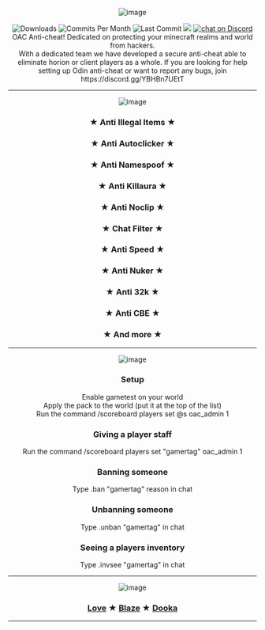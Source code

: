 <div align="center">
  
  ![image](https://user-images.githubusercontent.com/90171285/188550819-ca982970-f832-4c58-b850-7836c10cabf0.png)

  <img src="https://img.shields.io/github/downloads/Hate2/OAC/total" alt="Downloads"/>
  <img src="https://img.shields.io/github/commit-activity/m/Hate2/OAC" alt="Commits Per Month"/>
  <img src="https://img.shields.io/github/last-commit/Hate2/OAC" alt="Last Commit"/>
  <a href="https://github.com/badges/Hate2/OAC/contributors" alt="Contributors">
        <img src="https://img.shields.io/github/contributors/badges/shields" /></a>
  <a href="https://discord.gg/YBHBn7UEtT">
        <img src="https://img.shields.io/discord/818549844766752818?logo=discord"
            alt="chat on Discord"></a><br>
  OAC Anti-cheat! Dedicated on protecting your minecraft realms and world from hackers.<br>
  With a dedicated team we have developed a secure anti-cheat able to eliminate horion or client players as a whole.
  If you are looking for help setting up Odin anti-cheat or want to report any bugs, join https://discord.gg/YBHBn7UEtT


  ---

  ![image](https://user-images.githubusercontent.com/90171285/188550636-6bbc1ee2-9b95-4cdc-a982-d1554ddbaebf.png)

  ### ★ Anti Illegal Items ★
  ### ★ Anti Autoclicker ★
  ### ★ Anti Namespoof ★
  ### ★ Anti Killaura ★
  ### ★ Anti Noclip ★
  ### ★ Chat Filter ★
  ### ★ Anti Speed ★
  ### ★ Anti Nuker ★
  ### ★ Anti 32k ★
  ### ★ Anti CBE ★
  ### ★ And more ★


  ---

  ![image](https://user-images.githubusercontent.com/90171285/188550662-105b8150-96bf-4f02-ae51-e9ee2890d3fa.png)

  ### Setup
  Enable gametest on your world<br>
  Apply the pack to the world (put it at the top of the list)<br>
  Run the command /scoreboard players set @s oac_admin 1<br>

  ### Giving a player staff
  Run the command /scoreboard players set "gamertag" oac_admin 1<br>

  ### Banning someone
  Type .ban "gamertag" reason in chat<br>

  ### Unbanning someone
  Type .unban "gamertag" in chat<br>

  ### Seeing a players inventory
  Type .invsee "gamertag" in chat<br>


  ---

![image](https://user-images.githubusercontent.com/90171285/188551211-aafb7a4e-ad31-4d88-bc7e-1b53d883a485.png)
  
  ### [Love](https://github.com/Hate2) ★ [Blaze](https://github.com/iBlqzed) ★ [Dooka](https://github.com/DookaDessss)

 ---
</div>
